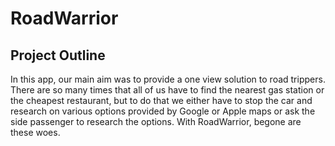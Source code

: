 # RoadWarrior

## Project Outline

In this app, our main aim was to provide a one view solution to road trippers. There are so many times that all of us have to find the nearest gas station or the cheapest restaurant, but to do that we either have to stop the car and research on various options provided by Google or Apple maps or ask the side passenger to research the options. With RoadWarrior, begone are these woes.


